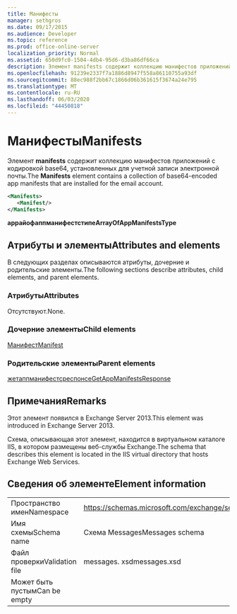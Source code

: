 ```yaml
---
title: Манифесты
manager: sethgros
ms.date: 09/17/2015
ms.audience: Developer
ms.topic: reference
ms.prod: office-online-server
localization_priority: Normal
ms.assetid: 650d9fc0-1504-4db4-95d6-d3ba86df66ca
description: Элемент manifests содержит коллекцию манифестов приложений с кодировкой base64, установленных для учетной записи электронной почты.
ms.openlocfilehash: 91239e2337f7a1886d8947f558a86110755a93df
ms.sourcegitcommit: 88ec988f2bb67c1866d06b361615f3674a24e795
ms.translationtype: MT
ms.contentlocale: ru-RU
ms.lasthandoff: 06/03/2020
ms.locfileid: "44450818"
---
```

# <a name="manifests"></a><span data-ttu-id="9e3ec-103">Манифесты</span><span class="sxs-lookup"><span data-stu-id="9e3ec-103">Manifests</span></span>

<span data-ttu-id="9e3ec-104">Элемент **manifests** содержит коллекцию манифестов приложений с кодировкой base64, установленных для учетной записи электронной почты.</span><span class="sxs-lookup"><span data-stu-id="9e3ec-104">The **Manifests** element contains a collection of base64-encoded app manifests that are installed for the email account.</span></span> 
  
```XML
<Manifests>
   <Manifest/>
</Manifests>
```

 <span data-ttu-id="9e3ec-105">**аррайофаппманифестстипе**</span><span class="sxs-lookup"><span data-stu-id="9e3ec-105">**ArrayOfAppManifestsType**</span></span>
## <a name="attributes-and-elements"></a><span data-ttu-id="9e3ec-106">Атрибуты и элементы</span><span class="sxs-lookup"><span data-stu-id="9e3ec-106">Attributes and elements</span></span>

<span data-ttu-id="9e3ec-107">В следующих разделах описываются атрибуты, дочерние и родительские элементы.</span><span class="sxs-lookup"><span data-stu-id="9e3ec-107">The following sections describe attributes, child elements, and parent elements.</span></span>
  
### <a name="attributes"></a><span data-ttu-id="9e3ec-108">Атрибуты</span><span class="sxs-lookup"><span data-stu-id="9e3ec-108">Attributes</span></span>

<span data-ttu-id="9e3ec-109">Отсутствуют.</span><span class="sxs-lookup"><span data-stu-id="9e3ec-109">None.</span></span>
  
### <a name="child-elements"></a><span data-ttu-id="9e3ec-110">Дочерние элементы</span><span class="sxs-lookup"><span data-stu-id="9e3ec-110">Child elements</span></span>

[<span data-ttu-id="9e3ec-111">Манифест</span><span class="sxs-lookup"><span data-stu-id="9e3ec-111">Manifest</span></span>](manifest.md)
  
### <a name="parent-elements"></a><span data-ttu-id="9e3ec-112">Родительские элементы</span><span class="sxs-lookup"><span data-stu-id="9e3ec-112">Parent elements</span></span>

[<span data-ttu-id="9e3ec-113">жетаппманифестсреспонсе</span><span class="sxs-lookup"><span data-stu-id="9e3ec-113">GetAppManifestsResponse</span></span>](getappmanifestsresponse.md)
  
## <a name="remarks"></a><span data-ttu-id="9e3ec-114">Примечания</span><span class="sxs-lookup"><span data-stu-id="9e3ec-114">Remarks</span></span>

<span data-ttu-id="9e3ec-115">Этот элемент появился в Exchange Server 2013.</span><span class="sxs-lookup"><span data-stu-id="9e3ec-115">This element was introduced in Exchange Server 2013.</span></span>
  
<span data-ttu-id="9e3ec-116">Схема, описывающая этот элемент, находится в виртуальном каталоге IIS, в котором размещены веб-службы Exchange.</span><span class="sxs-lookup"><span data-stu-id="9e3ec-116">The schema that describes this element is located in the IIS virtual directory that hosts Exchange Web Services.</span></span>
  
## <a name="element-information"></a><span data-ttu-id="9e3ec-117">Сведения об элементе</span><span class="sxs-lookup"><span data-stu-id="9e3ec-117">Element information</span></span>

|||
|:-----|:-----|
|<span data-ttu-id="9e3ec-118">Пространство имен</span><span class="sxs-lookup"><span data-stu-id="9e3ec-118">Namespace</span></span>  <br/> |https://schemas.microsoft.com/exchange/services/2006/messages  <br/> |
|<span data-ttu-id="9e3ec-119">Имя схемы</span><span class="sxs-lookup"><span data-stu-id="9e3ec-119">Schema name</span></span>  <br/> |<span data-ttu-id="9e3ec-120">Схема Messages</span><span class="sxs-lookup"><span data-stu-id="9e3ec-120">Messages schema</span></span>  <br/> |
|<span data-ttu-id="9e3ec-121">Файл проверки</span><span class="sxs-lookup"><span data-stu-id="9e3ec-121">Validation file</span></span>  <br/> |<span data-ttu-id="9e3ec-122">messages. xsd</span><span class="sxs-lookup"><span data-stu-id="9e3ec-122">messages.xsd</span></span>  <br/> |
|<span data-ttu-id="9e3ec-123">Может быть пустым</span><span class="sxs-lookup"><span data-stu-id="9e3ec-123">Can be empty</span></span>  <br/> ||
   


